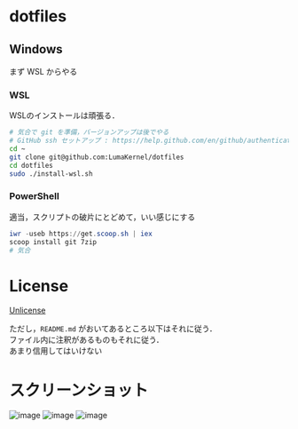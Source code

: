# dotfiles

## Windows

まず WSL からやる

### WSL

WSLのインストールは頑張る．

```bash
# 気合で git を準備，バージョンアップは後でやる
# GitHub ssh セットアップ : https://help.github.com/en/github/authenticating-to-github/generating-a-new-ssh-key-and-adding-it-to-the-ssh-agent
cd ~
git clone git@github.com:LumaKernel/dotfiles
cd dotfiles
sudo ./install-wsl.sh
```

### PowerShell

適当，スクリプトの破片にとどめて，いい感じにする

```powershell
iwr -useb https://get.scoop.sh | iex
scoop install git 7zip
# 気合
```

# License

[Unlicense](https://unlicense.org/)

ただし，`README.md` がおいてあるところ以下はそれに従う．  
ファイル内に注釈があるものもそれに従う．  
あまり信用してはいけない


# スクリーンショット

![image](https://user-images.githubusercontent.com/29811106/74127514-37f8bf00-4c1e-11ea-932c-2f6e15e44cd3.png)
![image](https://user-images.githubusercontent.com/29811106/73509583-f3517480-4422-11ea-979a-f62898945d96.png)
![image](https://user-images.githubusercontent.com/29811106/73509629-1c720500-4423-11ea-961b-47ff9c3391b4.png)
